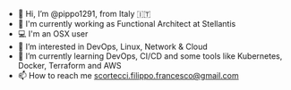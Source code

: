 - 👋 Hi, I’m @pippo1291, from Italy 🇮🇹 
- 🔭 I'm currently working as Functional Architect at Stellantis
- 💻 I'm an OSX user
- 👀 I’m interested in DevOps, Linux, Network & Cloud
- 🌱 I’m currently learning DevOps, CI/CD and some tools like Kubernetes, Docker, Terraform and AWS
- 📫 How to reach me scortecci.filippo.francesco@gmail.com

<!---
pippo1291/pippo1291 is a ✨ special ✨ repository because its `README.md` (this file) appears on your GitHub profile.
You can click the Preview link to take a look at your changes.
- 💞️ I’m looking to collaborate on 
- 
--->
